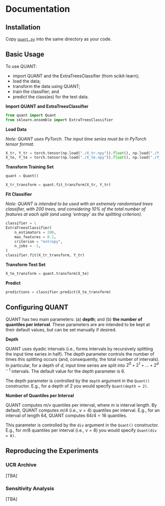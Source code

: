 # Documentation

## Installation

Copy [`quant.py`](./code/quant.py) into the same directory as your code.

## Basic Usage

To use QUANT:
* import QUANT and the ExtraTreesClassifier (from scikit-learn);
* load the data;
* transform the data using QUANT;
* train the classifier; and
* predict the class(es) for the test data.

**Import QUANT and ExtraTreesClassifier**

```python
from quant import Quant
from sklearn.ensemble import ExtraTreesClassifier
```

**Load Data**

*Note: QUANT uses PyTorch.  The input time series must be in PyTorch tensor format.*

```python
X_tr, Y_tr = torch.tensor(np.load("./X_tr.npy")).float(), np.load("./Y_tr.npy")
X_te, Y_te = torch.tensor(np.load("./X_te.npy")).float(), np.load("./Y_te.npy")
```

**Transform Training Set**

```python
quant = Quant()

X_tr_transform = quant.fit_transform(X_tr, Y_tr)
```

**Fit Classifier**

*Note: QUANT is intended to be used with an extremely randomised trees classifier, with 200 trees, and considering 10% of the total number of features at each split (and using 'entropy' as the splitting criterion).*

```python
classifier = \
ExtraTreesClassifier(
    n_estimators = 200,
    max_features = 0.1,
    criterion = "entropy",
    n_jobs = -1,
)
classifier.fit(X_tr_transform, Y_tr)
```

**Transform Test Set**

```python
X_te_transform = quant.transform(X_te)
```

**Predict**

```python
predictions = classifier.predict(X_te_transform)
```

## Configuring QUANT

QUANT has two main parameters: (a) **depth**; and (b) **the number of quantiles per interval**.  These parameters are are intended to be kept at their default values, but can be set manually if desired.

**Depth**

QUANT uses dyadic intervals (i.e., forms intervals by recursively splitting the input time series in half).  The depth parameter controls the number of times this splitting occurs (and, consequently, the total number of intervals).  In particular, for a depth of $d$, input time series are split into $2^{0} + 2^{1} + ... + 2^{d-1}$ intervals.  The default value for the depth parameter is 6.

The depth parameter is controlled by the `depth` argument in the `Quant()` constructor.  E.g., for a depth of $2$ you would specify `Quant(depth = 2)`.

**Number of Quantiles per Interval**

QUANT computes $m / v$ quantiles per interval, where $m$ is interval length.  By default, QUANT computes $m / 4$ (i.e., $v = 4$) quantiles per interval.  E.g., for an interval of length $64$, QUANT computes $64 / 4 = 16$ quantiles.

This parameter is controlled by the `div` argument in the `Quant()` constructor.  E.g., for $m / 8$ quantiles per interval (i.e., $v = 8$) you would specify `Quant(div = 8)`.

## Reproducing the Experiments

### UCR Archive

[TBA]

### Sensitivity Analysis

[TBA]